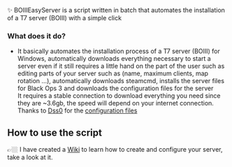 ✨ BOIIIEasyServer is a script written in batch that automates the installation of a T7 server (BOIII) with a simple click

### What does it do?
- It basically automates the installation process of a T7 server (BOIII) for Windows, automatically downloads everything necessary to start a server even if it still requires a little hand on the part of the user such as editing parts of your server such as (name, maximum clients, map rotation ...), automatically downloads steamcmd, installs the server files for Black Ops 3 and downloads the configuration files for the server <br> 
It requires a stable connection to download everything you need since they are ~3.6gb, the speed will depend on your internet connection.
Thanks to [Dss0](https://github.com/Dss0/) for the [configuration files](https://github.com/Dss0/t7-server-config)

## How to use the script

👉🏼 I have created a [Wiki](https://github.com/rec0veryyy/BOIIIEasyServer/wiki) to learn how to create and configure your server, take a look at it.